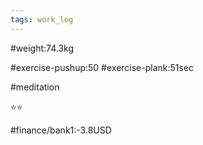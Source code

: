 ```yaml
---
tags: work_log
---
```


#weight:74.3kg

#exercise-pushup:50
#exercise-plank:51sec

#meditation

⭐⭐

#finance/bank1:-3.8USD

